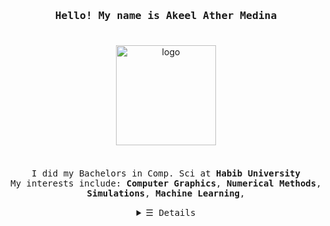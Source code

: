 <h3 align="center"><samp>Hello! My name is <b>Akeel Ather Medina</a></b></samp></h3>
<p align="center"><br>
  <img src="https://github-readme-stats-git-master-akeelmedina22.vercel.app/api?username=AkeelMedina22&show_icons=true&theme=city_lights" alt="logo" height="160" align="center" style="margin: 5px; margin-bottom: 20px;"/>
  <br>
  <br>
  <samp>
    I did my Bachelors in Comp. Sci at <b>Habib University</b> <br>
    My interests include:
    <b>Computer Graphics</b>, 
    <b>Numerical Methods</b>,
    <b>Simulations</b>,
    <b>Machine Learning</b>,
  </samp>
</p>

<details align="center">
   <summary> <samp>&#9776; Details</samp></summary>
   <p align="center">
     <br>
      <a href="https://github.com/AkeelMedina22?tab=repositories&q=&type=&language=python&sort=" target="_blank"><img alt="Python" src="https://img.shields.io/badge/Python-green"></a>
      <a href="https://github.com/AkeelMedina22?tab=repositories&q=&type=&language=c%2B%2B&sort=" target="_blank"><img alt="C++" src="https://img.shields.io/badge/C++-blue"></a>
     <a href="https://github.com/AkeelMedina22?tab=repositories&q=&type=&language=javascript&sort=" target="_blank"><img alt="JavaScript" src="https://img.shields.io/badge/JavaScript-yellow"></a>
     <a href="https://github.com/AkeelMedina22?tab=repositories&q=&type=&language=LaTeX&sort=" target="_blank"><img alt="LaTeX" src="https://img.shields.io/badge/LaTeX-ff69b4"></a>
     <a href="https://github.com/AkeelMedina22?tab=repositories&q=&type=&language=kotlin&sort=" target="_blank"><img alt="Kotlin" src="https://img.shields.io/badge/Kotlin-purple"></a>
     <a href="https://github.com/AkeelMedina22?tab=repositories&q=&type=&language=jupyter+notebook&sort=" target="_blank"><img alt="Jupyter Notebook" src="https://img.shields.io/badge/Jupyter Notebook-grey"></a>
     <a href="https://github.com/AkeelMedina22?tab=repositories&q=&type=&language=systemverilog&sort=" target="_blank"><img alt="SystemVerilog" src="https://img.shields.io/badge/SystemVerilog-white"></a>
     <a href="https://github.com/AkeelMedina22?tab=repositories&q=&type=&language=processing&sort=" target="_blank"><img alt="Processing" src="https://img.shields.io/badge/Processing-silver"></a>
     </details>
    
     


